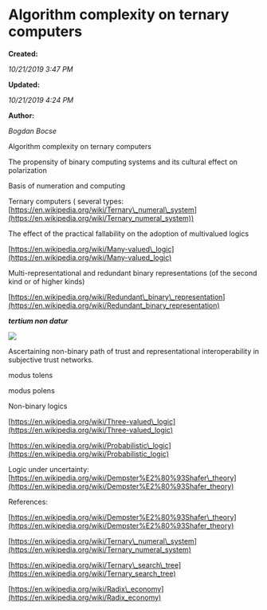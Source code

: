 
Algorithm complexity on ternary computers
========================================

**Created:**

_10/21/2019 3:47 PM_

**Updated:**

_10/21/2019 4:24 PM_

**Author:**

_Bogdan Bocse_

  

Algorithm complexity on ternary computers

  

The propensity of binary computing systems and its cultural effect on polarization

  

  

Basis of numeration and computing

Ternary computers ( several types: [https://en.wikipedia.org/wiki/Ternary\_numeral\_system](https://en.wikipedia.org/wiki/Ternary_numeral_system))

  

The effect of the practical fallability on the adoption of multivalued logics

[https://en.wikipedia.org/wiki/Many-valued\_logic](https://en.wikipedia.org/wiki/Many-valued_logic)

  

Multi-representational and redundant binary representations (of the second kind or of higher kinds)

[https://en.wikipedia.org/wiki/Redundant\_binary\_representation](https://en.wikipedia.org/wiki/Redundant_binary_representation)

  

**_tertium non datur_**

  

  

![](https://upload.wikimedia.org/wikipedia/en/b/bb/Subjective-opinion.jpg)

  

Ascertaining non-binary path of trust and representational interoperability in subjective trust networks.

  

modus tolens

modus polens

  

Non-binary logics

[https://en.wikipedia.org/wiki/Three-valued\_logic](https://en.wikipedia.org/wiki/Three-valued_logic)

[https://en.wikipedia.org/wiki/Probabilistic\_logic](https://en.wikipedia.org/wiki/Probabilistic_logic)

Logic under uncertainty: [https://en.wikipedia.org/wiki/Dempster%E2%80%93Shafer\_theory](https://en.wikipedia.org/wiki/Dempster%E2%80%93Shafer_theory)

  

References:

[https://en.wikipedia.org/wiki/Dempster%E2%80%93Shafer\_theory](https://en.wikipedia.org/wiki/Dempster%E2%80%93Shafer_theory)

[https://en.wikipedia.org/wiki/Ternary\_numeral\_system](https://en.wikipedia.org/wiki/Ternary_numeral_system)

[https://en.wikipedia.org/wiki/Ternary\_search\_tree](https://en.wikipedia.org/wiki/Ternary_search_tree)

[https://en.wikipedia.org/wiki/Radix\_economy](https://en.wikipedia.org/wiki/Radix_economy)